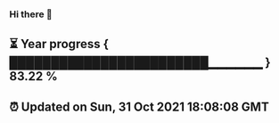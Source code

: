 ### Hi there 👋
⏳ Year progress { ████████████████████████▁▁▁▁▁▁ } 83.22 %
---
⏰ Updated on Sun, 31 Oct 2021 18:08:08 GMT
---
